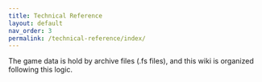 ```yaml
---
title: Technical Reference
layout: default
nav_order: 3
permalink: /technical-reference/index/
---
```


The game data is hold by archive files (.fs files), and this wiki is organized following this logic.
